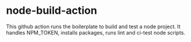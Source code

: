 # node-build-action

This github action runs the boilerplate to build and test a node project. It handles NPM_TOKEN, installs packages,
runs lint and ci-test node scripts.
